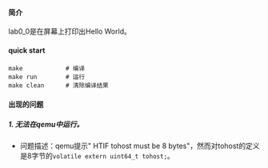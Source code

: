 #### 简介

lab0_0是在屏幕上打印出Hello World。

#### quick start

```
make			# 编译
make run		# 运行
make clean		# 清除编译结果
```

#### 出现的问题

##### 1. 无法在qemu中运行。

- 问题描述：qemu提示" HTIF tohost must be 8 bytes"，然而对tohost的定义是8字节的`volatile extern uint64_t tohost;`。